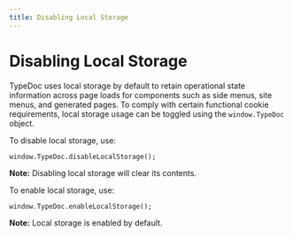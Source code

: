 ```yaml
---
title: Disabling Local Storage
---
```


# Disabling Local Storage

TypeDoc uses local storage by default to retain operational state information across page loads for components such as side menus, site menus, and generated pages. To comply with certain functional cookie requirements, local storage usage can be toggled using the `window.TypeDoc` object.

To disable local storage, use:

`window.TypeDoc.disableLocalStorage();`

**Note:** Disabling local storage will clear its contents.

To enable local storage, use:

`window.TypeDoc.enableLocalStorage();`

**Note:** Local storage is enabled by default.
